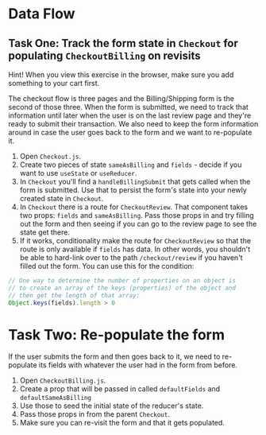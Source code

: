 # Data Flow

## Task One: Track the form state in `Checkout` for populating `CheckoutBilling` on revisits

Hint! When you view this exercise in the browser, make sure you add something to your cart first.

The checkout flow is three pages and the Billing/Shipping form is the second of those three. When the form is submitted, we need to track that information until later when the user is on the last review page and they're ready to submit their transaction. We also need to keep the form information around in case the user goes back to the form and we want to re-populate it.

1. Open `Checkout.js`.
2. Create two pieces of state `sameAsBilling` and `fields` - decide if you want to use `useState` or `useReducer`.
3. In `Checkout` you'll find a `handleBillingSubmit` that gets called when the form is submitted. Use that to persist the form's state into your newly created state in `Checkout`.
4. In `Checkout` there is a route for `CheckoutReview`. That component takes two props: `fields` and `sameAsBilling`. Pass those props in and try filling out the form and then seeing if you can go to the review page to see the state get there.
5. If it works, conditionality make the route for `CheckoutReview` so that the route is only available if `fields` has data. In other words, you shouldn't be able to hard-link over to the path `/checkout/review` if you haven't filled out the form. You can use this for the condition:

```js
// One way to determine the number of properties on an object is
// to create an array of the keys (properties) of the object and
// then get the length of that array:
Object.keys(fields).length > 0
```

# Task Two: Re-populate the form

If the user submits the form and then goes back to it, we need to re-populate its fields with whatever the user had in the form from before.

1. Open `CheckoutBilling.js`.
2. Create a prop that will be passed in called `defaultFields` and `defaultSameAsBilling`
3. Use those to seed the initial state of the reducer's state.
4. Pass those props in from the parent `Checkout`.
5. Make sure you can re-visit the form and that it gets populated.
